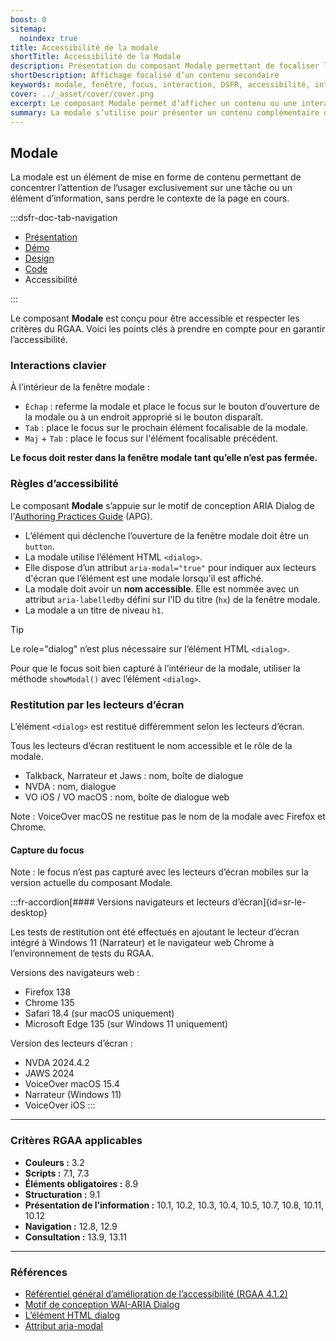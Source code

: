 ```yaml
---
boost: 0
sitemap:
  noindex: true
title: Accessibilité de la modale
shortTitle: Accessibilité de la Modale
description: Présentation du composant Modale permettant de focaliser l’attention de l’usager sur une tâche ou une information sans quitter la page.
shortDescription: Affichage focalisé d’un contenu secondaire
keywords: modale, fenêtre, focus, interaction, DSFR, accessibilité, interface, contenu secondaire
cover: ../_asset/cover/cover.png
excerpt: Le composant Modale permet d’afficher un contenu ou une interaction dans une fenêtre superposée à la page, bloquant le fond et recentrant l’attention de l’usager.
summary: La modale s’utilise pour présenter un contenu complémentaire ou une action simple sans sortir de la page en cours. Elle est conçue pour isoler une information importante tout en permettant de revenir au contexte initial en un clic. Non personnalisable, elle existe en plusieurs tailles, avec ou sans zone d’action, et respecte les standards d’accessibilité en figant l’arrière-plan lors de son affichage.
---
```


## Modale

La modale est un élément de mise en forme de contenu permettant de concentrer l’attention de l’usager exclusivement sur une tâche ou un élément d’information, sans perdre le contexte de la page en cours.

:::dsfr-doc-tab-navigation

- [Présentation](../index.md)
- [Démo](../demo/index.md)
- [Design](../design/index.md)
- [Code](../code/index.md)
- Accessibilité

:::

Le composant **Modale** est conçu pour être accessible et respecter les critères du RGAA. Voici les points clés à prendre en compte pour en garantir l’accessibilité.

### Interactions clavier

À l’intérieur de la fenêtre modale&nbsp;:

- `Échap`&nbsp;: referme la modale et place le focus sur le bouton d’ouverture de la modale ou à un endroit approprié si le bouton disparaît.
- `Tab`&nbsp;: place le focus sur le prochain élément focalisable de la modale.
- `Maj` + `Tab`&nbsp;: place le focus sur l'élément focalisable précédent.

**Le focus doit rester dans la fenêtre modale tant qu’elle n’est pas fermée.**

### Règles d’accessibilité

Le composant **Modale** s’appuie sur le motif de conception ARIA <span lang="en">Dialog</span> de l’<a href="https://www.w3.org/WAI/ARIA/apg/about/introduction/" lang="en">Authoring Practices Guide</a> (APG).

- L’élément qui déclenche l’ouverture de la fenêtre modale doit être un `button`.
- La modale utilise l’élément HTML `<dialog>`.
- Elle dispose d’un attribut `aria-modal="true"` pour indiquer aux lecteurs d'écran que l’élément est une modale lorsqu'il est affiché.
- La modale doit avoir un **nom accessible**. Elle est nommée avec un attribut `aria-labelledby` défini sur l’ID du titre (`hx`) de la fenêtre modale.
- La modale a un titre de niveau `h1`.

> [!TIP]
> Le role="dialog" n’est plus nécessaire sur l’élément HTML `<dialog>`.
>
>Pour que le focus soit bien capturé à l’intérieur de la modale, utiliser la méthode `showModal()` avec l’élément `<dialog>`.

### Restitution par les lecteurs d’écran

L’élément `<dialog>` est restitué différemment selon les lecteurs d’écran.

Tous les lecteurs d’écran restituent le nom accessible et le rôle de la modale.

- Talkback, Narrateur et Jaws&nbsp;: nom, boîte de dialogue
- NVDA : nom, dialogue
- VO iOS / VO macOS : nom, boîte de dialogue web

Note&nbsp;: VoiceOver macOS ne restitue pas le nom de la modale avec Firefox et Chrome.

#### Capture du focus

Note : le focus n’est pas capturé avec les lecteurs d’écran mobiles sur la version actuelle du composant Modale.

:::fr-accordion[#### Versions navigateurs et lecteurs d’écran]{id=sr-le-desktop}

Les tests de restitution ont été effectués en ajoutant le lecteur d’écran intégré à Windows 11 (Narrateur) et le navigateur web Chrome à l’environnement de tests du RGAA.

Versions des navigateurs web&nbsp;:

- Firefox 138
- Chrome 135
- Safari 18.4 (sur macOS uniquement)
- Microsoft Edge 135 (sur Windows 11 uniquement)

Version des lecteurs d’écran&nbsp;:
- NVDA 2024.4.2
- JAWS 2024
- VoiceOver macOS 15.4
- Narrateur (Windows 11)
- VoiceOver iOS
:::

---

### Critères RGAA applicables
- **Couleurs&nbsp;:** 3.2
- **Scripts&nbsp;:** 7.1, 7.3
- **Éléments obligatoires&nbsp;:** 8.9
- **Structuration&nbsp;:** 9.1
- **Présentation de l’information&nbsp;:** 10.1, 10.2, 10.3, 10.4, 10.5, 10.7, 10.8, 10.11, 10.12
- **Navigation&nbsp;:** 12.8, 12.9
- **Consultation&nbsp;:** 13.9, 13.11

---

### Références

- [Référentiel général d’amélioration de l’accessibilité (RGAA 4.1.2)](https://accessibilite.numerique.gouv.fr/methode/criteres-et-tests/)
- [Motif de conception WAI-ARIA Dialog](https://www.w3.org/WAI/ARIA/apg/patterns/dialog-modal/)
- [L’élément HTML dialog](https://html.spec.whatwg.org/multipage/interactive-elements.html#the-dialog-element)
- [Attribut aria-modal](https://www.w3.org/TR/wai-aria/#aria-modal)
